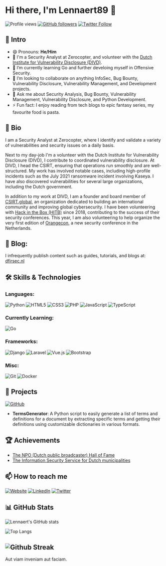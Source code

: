 # Hi there, I'm Lennaert89 👋
![Profile views](https://komarev.com/ghpvc/?username=Lennaert89&color=blue)
[![GitHub followers](https://img.shields.io/github/followers/Lennaert89?label=Follow&style=social)](https://github.com/Lennaert89/?tab=follow)
[![Twitter Follow](https://img.shields.io/twitter/follow/Lennaert89?style=social)](https://twitter.com/Lennaert89)

## 📘 Intro
- 😄 Pronouns: **He/Him**
- 🔭 I'm a Security Analyst at Zerocopter, and volunteer with the [Dutch Institute for Vulnerability Disclosure (DIVD)](https://www.divd.nl).
- 🌱 I’m currently learning Go and further develoing myself in Offensive Security.
- 👯 I’m looking to collaborate on anything InfoSec, Bug Bounty, Vulnerability Disclosure, Vulnerability Management, and Development projects.
- 💬 Ask me about Security Analysis, Bug Bounty, Vulnerability Management, Vulnerability Disclosure, and Python Development.
- ⚡ Fun fact: I enjoy reading from tech blogs to epic fantasy series, my favourite food is pasta.
  
## 📜 Bio
I am a Security Analyst at Zerocopter, where I identify and validate a variety of vulnerabilities and security issues on a daily basis. 

Next to my day-job I'm a volunteer with the Dutch Institute for Vulnerability Disclosure (DIVD), I contribute to coordinated vulnerability disclosure. At DIVD, I head the CSIRT, ensuring that operations run smoothly and are well-structured. My work has involved notable cases, including high-profile incidents such as the July 2021 ransomware incident involving Kaseya. I have also discovered vulnerabilities for several large organizations, including the Dutch government.

In addition to my work at DIVD, I am a founder and board member of [CSIRT.global](https://www.csirt.global), an organization dedicated to building an international community and improving global cybersecurity. I have been volunteering with [Hack in the Box (HITB)](https://conference.hitb.org/) since 2018, contributing to the success of their security conferences. This year, I am also volunteering to help organize the very first edition of [Orangecon](www.orangecon.nl), a new security conference in the Netherlands.

## 📝 Blog: 
I infrequently publish content such as guides, tutorials, and blogs at: [dfirsec.nl](https://dfirsec.nl)

## 🛠️ Skills & Technologies
### Languages:
![Python](https://img.shields.io/badge/Python-3776AB?style=for-the-badge&logo=python&logoColor=white)
![HTML5](https://img.shields.io/badge/HTML5-E34F26?style=for-the-badge&logo=html5&logoColor=white)
![CSS3](https://img.shields.io/badge/CSS3-1572B6?style=for-the-badge&logo=css3&logoColor=white)
![PHP](https://img.shields.io/badge/PHP-777BB4?style=for-the-badge&logo=php&logoColor=white)
![JavaScript](https://img.shields.io/badge/JavaScript-F7DF1E?style=for-the-badge&logo=javascript&logoColor=black)
![TypeScript](https://img.shields.io/badge/TypeScript-007ACC?style=for-the-badge&logo=typescript&logoColor=white)

### Currently Learning:
![Go](https://img.shields.io/badge/Go-00ADD8?style=for-the-badge&logo=go&logoColor=white)

### Frameworks:
![Django](https://img.shields.io/badge/Django-092E20?style=for-the-badge&logo=django&logoColor=white)
![Laravel](https://img.shields.io/badge/Laravel-FF2D20?style=for-the-badge&logo=laravel&logoColor=white)
![Vue.js](https://img.shields.io/badge/Vue.js-4FC08D?style=for-the-badge&logo=vue.js&logoColor=white)
![Bootstrap](https://img.shields.io/badge/Bootstrap-563D7C?style=for-the-badge&logo=bootstrap&logoColor=white)

### Misc:
![Git](https://img.shields.io/badge/Git-F05032?style=for-the-badge&logo=git&logoColor=white)
![Docker](https://img.shields.io/badge/Docker-2496ED?style=for-the-badge&logo=docker&logoColor=white)

## 🚀 Projects

[![GitHub](https://img.shields.io/badge/GitHub-TermsGenerator-1D1D1D?style=for-the-badge&logo=github&logoColor=white&labelColor=black)](https://github.com/Lennaert89/TermsGenerator)
- **TermsGenerator**: A Python script to easily generate a list of terms and definitions for a document by extracting specific terms and getting their definitions using customizable dictionaries in various formats.

## 🏆 Achievements
- [The NPO (Dutch public broadcaster) Hall of Fame](https://npo.nl/overnpo/privacy-en-security/responsible-disclosure)
- [The Information Security Service for Dutch municipalities](https://www.informatiebeveiligingsdienst.nl/responsible-disclosure/2022-coordinated-vulnerability-disclosure-hall-of-fame/)

## 📫 How to reach me

[![Website](https://img.shields.io/badge/Website-dfirsec.nl-1D1D1D?style=for-the-badge&logo=globe&logoColor=white&labelColor=black)](https://dfirsec.nl)
[![LinkedIn](https://img.shields.io/badge/LinkedIn-lennaertoudshoorn-1D1D1D?style=for-the-badge&logo=linkedin&logoColor=white&labelColor=0077B5)](https://www.linkedin.com/in/lennaertoudshoorn)
[![Twitter](https://img.shields.io/badge/Lennaert89-000000?style=for-the-badge&logo=X&logoColor=white)](https://twitter.com/Lennaert89)

## 📊 GitHub Stats

![Lennaert's GitHub stats](https://github-readme-stats.vercel.app/api?username=Lennaert89&show_icons=true&theme=dark)

![Top Langs](https://github-readme-stats.vercel.app/api/top-langs/?username=Lennaert89&layout=compact&theme=dark)

![Github Streak](https://github-readme-streak-stats.herokuapp.com/?user=Lennaert89&theme=dark&ring=FFB19A&hide_border=true&currStreakNum=F6A085&fire=F6A085&currStreakLabel=F6A085)
---
Aut viam inveniam aut faciam.

